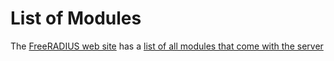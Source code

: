 # List of Modules

The [FreeRADIUS web site](http://freeradius.org/) has a [list of
all modules that come with the server](https://freeradius.org/modules/)

